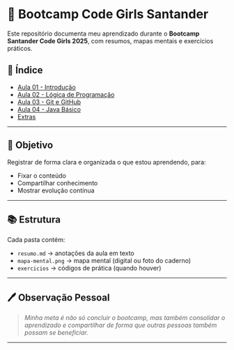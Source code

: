 # 🚀 Bootcamp Code Girls Santander

Este repositório documenta meu aprendizado durante o **Bootcamp Santander Code Girls 2025**, com resumos, mapas mentais e exercícios práticos.

## 📑 Índice
- [Aula 01 - Introdução](./aula01-introducao)
- [Aula 02 - Lógica de Programação](./aula02-logica)
- [Aula 03 - Git e GitHub](./aula03-git-github)
- [Aula 04 - Java Básico](./aula04-java)
- [Extras](./extras)

---

## 🎯 Objetivo
Registrar de forma clara e organizada o que estou aprendendo, para:
- Fixar o conteúdo
- Compartilhar conhecimento
- Mostrar evolução contínua

---

## 📚 Estrutura
Cada pasta contém:
- `resumo.md` → anotações da aula em texto
- `mapa-mental.png` → mapa mental (digital ou foto do caderno)
- `exercicios` → códigos de prática (quando houver)

---

## 🖊️ Observação Pessoal
> *Minha meta é não só concluir o bootcamp, mas também consolidar o aprendizado e compartilhar de forma que outras pessoas também possam se beneficiar.*



---
